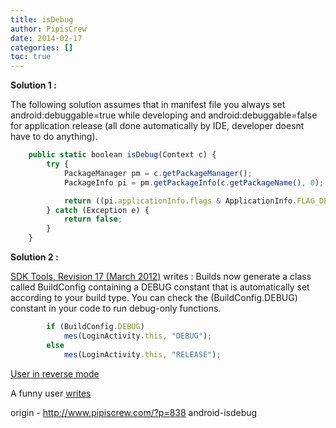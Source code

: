 ```yaml
---
title: isDebug
author: PipisCrew
date: 2014-02-17
categories: []
toc: true
---
```


**Solution 1 :**

The following solution assumes that in manifest file you always set android:debuggable=true while developing and android:debuggable=false for application release (all done automatically by IDE, developer doesnt have to do anything).

```js
	public static boolean isDebug(Context c) {
		try {
			PackageManager pm = c.getPackageManager();
			PackageInfo pi = pm.getPackageInfo(c.getPackageName(), 0);

			return ((pi.applicationInfo.flags & ApplicationInfo.FLAG_DEBUGGABLE) != 0);
		} catch (Exception e) {
			return false;
		}
	}
```

**Solution 2 :**

[ SDK Tools, Revision 17 (March 2012)](http://developer.android.com/tools/sdk/tools-notes.html) writes : Builds now generate a class called BuildConfig containing a DEBUG constant that is automatically set according to your build type. You can check the (BuildConfig.DEBUG) constant in your code to run debug-only functions.

```js
		if (BuildConfig.DEBUG)
			mes(LoginActivity.this, "DEBUG");
		else
			mes(LoginActivity.this, "RELEASE");
```

[User in reverse mode](https://intrepidusgroup.com/insight/2012/07/androids-buildconfig-debug/)

A funny user [writes](http://www.digipom.com/be-careful-with-buildconfig-debug/)

origin - http://www.pipiscrew.com/?p=838 android-isdebug